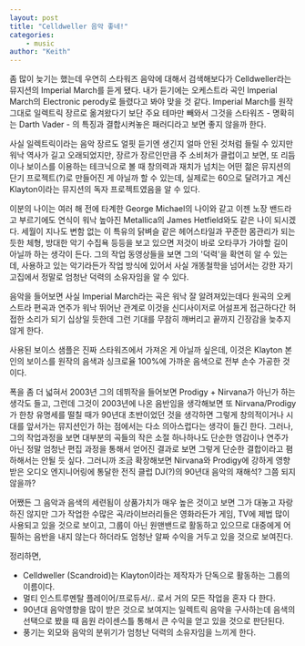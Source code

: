 ```yaml
---
layout: post
title: "Celldweller 음악 좋네!"
categories:
    - music
author: "Keith"
---
```


좀 많이 늦기는 했는데 우연히 스타워즈 음악에 대해서 검색해보다가 Celldweller라는 뮤지션의 Imperial March를 듣게 됐다. 내가 듣기에는 오케스트라 곡인 Imperial March의 Electronic perody로 들렸다고 봐야 맞을 것 같다. Imperial March를 원작 그대로 일렉트릭 장르로 옮겨왔다기 보단 주요 테마만 빼와서 그것을 스타워즈 - 명확히는 Darth Vader - 의 특징과 결합시켜놓은 패러디라고 보면 좋지 않을까 한다.

사실 일렉트릭이라는 음악 장르도 얼핏 듣기엔 생긴지 얼마 안된 것처럼 들릴 수 있지만 워낙 역사가 길고 오래되었지만, 장르가 장르인만큼 주 소비처가 클럽이고 보면, 또 리듬이나 보이스를 이용하는 테크닉으로 볼 때 창의력과 재치가 넘치는 어떤 젊은 뮤지션의 단기 프로젝트(?)로 만들어진 게 아닐까 할 수 있는데, 실제로는 60으로 달려가고 계신 Klayton이라는 뮤지션의 독자 프로젝트였음을 알 수 있다.

이분의 나이는 여러 해 전에 타계한 George Michael의 나이와 같고 이젠 노장 밴드라고 부르기에도 연식이 워낙 높아진 Metallica의 James Hetfield와도 같은 나이 되시겠다. 세월이 지나도 변함 없는 이 특유의 닭벼슬 같은 헤어스타일과 꾸준한 몸관리가 되는 듯한 체형, 방대한 악기 수집욕 등등을 보고 있으면 저것이 바로 오타쿠가 가야할 길이 아닐까 하는 생각이 든다. 그의 작업 동영상들을 보면 그의 '덕력'을 확연히 알 수 있는데, 사용하고 있는 악기라든가 작업 방식에 있어서 사실 개똥철학을 넘어서는 강한 자기 고집에서 정말로 엄청난 덕력의 소유자임을 알 수 있다. 

음악을 들어보면 사실 Imperial March라는 곡은 워낙 잘 알려져있는데다 원곡의 오케스트라 편곡과 연주가 워낙 뛰어난 관계로 이것을 신디사이저로 어설프게 접근하다간 허접한 소리가 되기 십상일 듯한데 그런 기대를 무참히 깨버리고 끝까지 긴장감을 늦추지 않게 한다. 

사용된 보이스 샘플은 진짜 스타워즈에서 가져온 게 아닐까 싶은데, 이것은 Klayton 본인의 보이스를 원작의 음색과 싱크로율 100%에 가까운 음색으로 전부 손수 가공한 것이다. 

폭을 좀 더 넓혀서 2003년 그의 데뷔작을 들어보면 Prodigy + Nirvana가 아닌가 하는 생각도 들고, 그런데 그것이 2003년에 나온 음반임을 생각해보면 또 Nirvana/Prodigy가 한창 유명세를 떨칠 때가 90년대 초반이었던 것을 생각하면 그렇게 창의적이거나 시대를 앞서가는 뮤지션인가 하는 점에서는 다소 의아스럽다는 생각이 들긴 한다. 그러나, 그의 작업과정을 보면 대부분의 곡들의 작은 소절 하나하나도 단순한 영감이나 연주가 아닌 정말 엄청난 편집 과정을 통해서 얻어진 결과로 보면 그렇게 단순한 결합이라고 폄하해서는 안될 듯 싶다. 그러니까 조금 확장해보면 Nirvana와 Prodigy에 강하게 영향받은 오디오 엔지니어링에 통달한 전직 클럽 DJ(?)의 90년대 음악의 재해석? 그쯤 되지 않을까?

어쨌든 그 음악과 음색의 세련됨이 상품가치가 매우 높은 것이고 보면 그가 대놓고 자랑하진 않지만 그가 작업한 수많은 곡/라이브러리들은 영화라든가 게임, TV에 제법 많이 사용되고 있을 것으로 보이고, 그룹이 아닌 원맨밴드로 활동하고 있으므로 대중에게 어필하는 음반을 내지 않는다 하더라도 엄청난 알짜 수익을 거두고 있을 것으로 보여진다. 

정리하면,

- Celldweller (Scandroid)는 Klayton이라는 제작자가 단독으로 활동하는 그룹의 이름이다.
- 멀티 인스트루멘탈 플레이어/프로듀서/.. 로서 거의 모든 작업을 혼자 다 한다. 
- 90년대 음악영향을 많이 받은 것으로 보여지는 일렉트릭 음악을 구사하는데 음색의 선택으로 봤을 때 음원 라이센스틀 통해서 큰 수익을 얻고 있을 것으로 판단된다.
- 풍기는 외모와 음악의 분위기가 엄청난 덕력의 소유자임을 느끼게 한다. 

